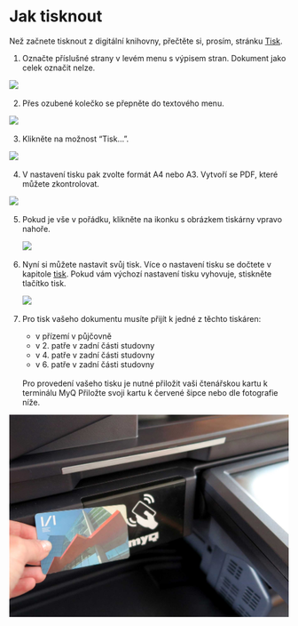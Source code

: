 # Jak tisknout
<div class="alert alert-info text-center" role="alert">
    Než začnete tisknout z digitální knihovny, přečtěte si, prosím, stránku 
    <a href="/cs/tisk" class="alert-link">Tisk</a>.
</div>

1. Označte příslušné strany v levém menu s výpisem stran. Dokument jako celek označit nelze.

![](/images/help/jakTisknout/step1.png)

2. Přes ozubené kolečko se přepněte do textového menu.

![](/images/help/jakTisknout/step2.png)

3. Klikněte na možnost “Tisk…”.

![](/images/help/jakTisknout/step3.png)

4. V nastavení tisku pak zvolte formát A4 nebo A3. Vytvoří se PDF, které můžete zkontrolovat.

![](/images/help/jakTisknout/step4.png)

5. Pokud je vše v pořádku, klikněte na ikonku s obrázkem tiskárny vpravo nahoře.

    ![](/images/help/jakTisknout/step5.png)

6. Nyní si můžete nastavit svůj tisk. Více o nastavení tisku se dočtete v kapitole [tisk](/cs/tisk). 
   Pokud vám výchozí nastavení tisku vyhovuje, stiskněte tlačítko tisk.
   
   ![](/images/help/jakTisknout/tisknout.png)
   
7. Pro tisk vašeho dokumentu musíte přijít k jedné z těchto tiskáren:  

     * v přízemí v půjčovně 
     * v 2. patře v zadní části studovny 
     * v 4. patře v zadní části studovny 
     * v 6. patře v zadní části studovny
     
   <br> 
   Pro provedení vašeho tisku je nutné přiložit vaši čtenářskou kartu k terminálu MyQ 
   Přiložte svoji kartu k červené šipce nebo dle fotografie níže. 
  ![](/images/help/jakTisknout/terminal.png)
